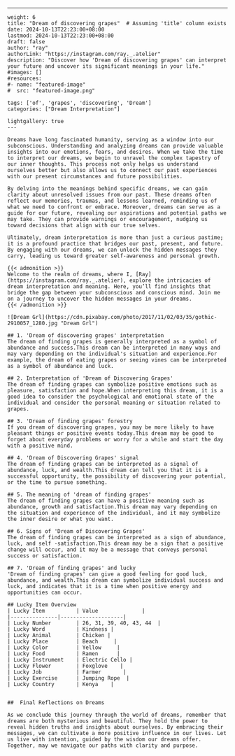 ---
    weight: 6
    title: "Dream of discovering grapes"  # Assuming 'title' column exists
    date: 2024-10-13T22:23:00+08:00
    lastmod: 2024-10-13T22:23:00+08:00
    draft: false
    author: "ray"
    authorLink: "https://instagram.com/ray._.atelier"
    description: "Discover how 'Dream of discovering grapes' can interpret your future and uncover its significant meanings in your life."
    #images: []
    #resources:
    #- name: "featured-image"
    #  src: "featured-image.png"
    
    tags: ['of', 'grapes', 'discovering', 'Dream']
    categories: ["Dream Interpretation"]
    
    lightgallery: true
    ---
    
    Dreams have long fascinated humanity, serving as a window into our subconscious. Understanding and analyzing dreams can provide valuable insights into our emotions, fears, and desires. When we take the time to interpret our dreams, we begin to unravel the complex tapestry of our inner thoughts. This process not only helps us understand ourselves better but also allows us to connect our past experiences with our present circumstances and future possibilities.
    
    By delving into the meanings behind specific dreams, we can gain clarity about unresolved issues from our past. These dreams often reflect our memories, traumas, and lessons learned, reminding us of what we need to confront or embrace. Moreover, dreams can serve as a guide for our future, revealing our aspirations and potential paths we may take. They can provide warnings or encouragement, nudging us toward decisions that align with our true selves.
    
    Ultimately, dream interpretation is more than just a curious pastime; it is a profound practice that bridges our past, present, and future. By engaging with our dreams, we can unlock the hidden messages they carry, leading us toward greater self-awareness and personal growth.
    
    {{< admonition >}}
    Welcome to the realm of dreams, where I, [Ray](https://instagram.com/ray._.atelier), explore the intricacies of dream interpretation and meaning. Here, you’ll find insights that bridge the gap between your subconscious and conscious mind. Join me on a journey to uncover the hidden messages in your dreams.
    {{< /admonition >}}
    
    ![Dream Grl](https://cdn.pixabay.com/photo/2017/11/02/03/35/gothic-2910057_1280.jpg "Dream Grl")
    
    ## 1. 'Dream of discovering grapes' interpretation
    The dream of finding grapes is generally interpreted as a symbol of abundance and success.This dream can be interpreted in many ways and may vary depending on the individual's situation and experience.For example, the dream of eating grapes or seeing vines can be interpreted as a symbol of abundance and luck.
    
    ## 2. Interpretation of 'Dream of Discovering Grapes'
    The dream of finding grapes can symbolize positive emotions such as pleasure, satisfaction and hope.When interpreting this dream, it is a good idea to consider the psychological and emotional state of the individual and consider the personal meaning or situation related to grapes.
    
    ## 3. 'Dream of finding grapes' forestry
    If you dream of discovering grapes, you may be more likely to have pleasant things or positive events today.This dream may be good to forget about everyday problems or worry for a while and start the day with a positive mind.
    
    ## 4. 'Dream of Discovering Grapes' signal
    The dream of finding grapes can be interpreted as a signal of abundance, luck, and wealth.This dream can tell you that it is a successful opportunity, the possibility of discovering your potential, or the time to pursue something.
    
    ## 5. The meaning of 'dream of finding grapes'
    The dream of finding grapes can have a positive meaning such as abundance, growth and satisfaction.This dream may vary depending on the situation and experience of the individual, and it may symbolize the inner desire or what you want.
    
    ## 6. Signs of 'Dream of Discovering Grapes'
    The dream of finding grapes can be interpreted as a sign of abundance, luck, and self -satisfaction.This dream may be a sign that a positive change will occur, and it may be a message that conveys personal success or satisfaction.
    
    ## 7. 'Dream of finding grapes' and lucky
    'Dream of finding grapes' can give a good feeling for good luck, abundance, and wealth.This dream can symbolize individual success and luck, and indicates that it is a time when positive energy and opportunities can occur.
    
    ## Lucky Item Overview
    | Lucky Item          | Value              |
    |---------------|--------------------|
    | Lucky Number        | 26, 31, 39, 40, 43, 44  |
    | Lucky Word          | Kindness |
    | Lucky Animal        | Chicken |
    | Lucky Place         | Beach     |
    | Lucky Color         | Yellow     |
    | Lucky Food          | Ramen      |
    | Lucky Instrument    | Electric Cello |
    | Lucky Flower        | Foxglove    |
    | Lucky Job           | Farmer       |
    | Lucky Exercise      | Jumping Rope  |
    | Lucky Country       | Kenya    |
    
    
    ##  Final Reflections on Dreams
    
    As we conclude this journey through the world of dreams, remember that dreams are both mysterious and beautiful. They hold the power to reveal hidden truths and insights about ourselves. By embracing their messages, we can cultivate a more positive influence in our lives. Let us live with intention, guided by the wisdom our dreams offer. Together, may we navigate our paths with clarity and purpose.
    